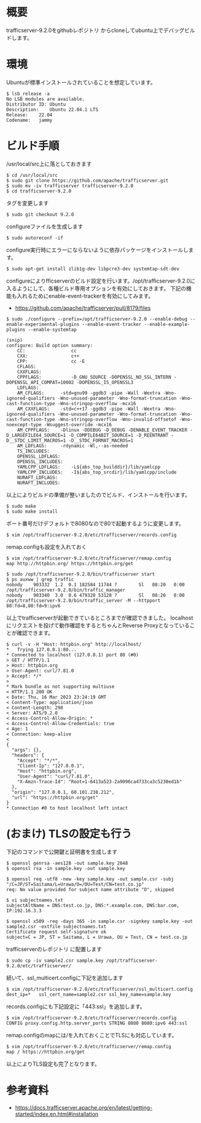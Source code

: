 # 概要
trafficserver-9.2.0をgithubレポジトリ からcloneしてubuntu上でデバッグビルドします。

# 環境
Ubuntuが標準インストールされていることを想定しています。
```
$ lsb_release -a
No LSB modules are available.
Distributor ID:	Ubuntu
Description:	Ubuntu 22.04.1 LTS
Release:	22.04
Codename:	jammy
```

# ビルド手順
/usr/local/src上に落としておきます
```
$ cd /usr/local/src
$ sudo git clone https://github.com/apache/trafficserver.git
$ sudo mv -iv trafficserver trafficserver-9.2.0
$ cd trafficserver-9.2.0
```

タグを変更します
```
$ sudo git checkout 9.2.0
```

configureファイルを生成します
```
$ sudo autoreconf -if
```

configure実行時にエラーにならないように依存パッケージをインストールします。
```
$ sudo apt-get install zlib1g-dev libpcre3-dev systemtap-sdt-dev
```

configureによりfficserverのビルド設定を行います。/opt/trafficserver-9.2.0に入るようにして、各種ビルド専用オプションを有効にしておきます。
下記の機能も入れるためにenable-event-trackerを有効にしてみます。
- https://github.com/apache/trafficserver/pull/8179/files
```
$ sudo ./configure --prefix=/opt/trafficserver-9.2.0 --enable-debug --enable-experimental-plugins --enable-event-tracker --enable-example-plugins --enable-systemtap

(snip)
configure: Build option summary:
    CC:                 cc
    CXX:                c++
    CPP:                cc -E
    CFLAGS:             
    CXXFLAGS:           
    CPPFLAGS:           -D_GNU_SOURCE -DOPENSSL_NO_SSL_INTERN -DOPENSSL_API_COMPAT=10002 -DOPENSSL_IS_OPENSSL3
    LDFLAGS:            
    AM_CFLAGS:      -std=gnu99 -ggdb3 -pipe -Wall -Wextra -Wno-ignored-qualifiers -Wno-unused-parameter -Wno-format-truncation -Wno-cast-function-type -Wno-stringop-overflow -mcx16
    AM_CXXFLAGS:    -std=c++17 -ggdb3 -pipe -Wall -Wextra -Wno-ignored-qualifiers -Wno-unused-parameter -Wno-format-truncation -Wno-cast-function-type -Wno-stringop-overflow -Wno-invalid-offsetof -Wno-noexcept-type -Wsuggest-override -mcx16
    AM_CPPFLAGS:    -Dlinux -DDEBUG -D_DEBUG -DENABLE_EVENT_TRACKER -D_LARGEFILE64_SOURCE=1 -D_COMPILE64BIT_SOURCE=1 -D_REENTRANT -D__STDC_LIMIT_MACROS=1 -D__STDC_FORMAT_MACROS=1
    AM_LDFLAGS:     -rdynamic -Wl,--as-needed
    TS_INCLUDES:        
    OPENSSL_LDFLAGS:    
    OPENSSL_INCLUDES:   
    YAMLCPP_LDFLAGS:    -L${abs_top_builddir}/lib/yamlcpp
    YAMLCPP_INCLUDES:   -I${abs_top_srcdir}/lib/yamlcpp/include
    NURAFT_LDFLAGS:     
    NURAFT_INCLUDES:   
```

以上によりビルドの準備が整いましたのでビルド、インストールを行います。
```
$ sudo make
$ sudo make install
```

ポート番号だけデフォルトで8080なので80で起動するように変更します。
```
$ vim /opt/trafficserver-9.2.0/etc/trafficserver/records.config
```

remap.configも設定を入れておく
```
$ vim /opt/trafficserver-9.2.0/etc/trafficserver/remap.config
map http://httpbin.org/ https://httpbin.org/get
```

```
$ sudo /opt/trafficserver-9.2.0/bin/trafficserver start
$ ps auxww | grep traffic
nobody    903332  1.2  0.1 182584 11744 ?        Sl   08:20   0:00 /opt/trafficserver-9.2.0/bin/traffic_manager
nobody    903340  3.0  0.6 479320 53128 ?        Sl   08:20   0:00 /opt/trafficserver-9.2.0/bin/traffic_server -M --httpport 80:fd=8,80:fd=9:ipv6
```

以上でtrafficserverが起動できているところまでが確認できました。
localhostにリクエストを投げて動作確認をするとちゃんとReverse Proxyとなっていることが確認できます。

```
$ curl -v -H "Host: httpbin.org" http://localhost/
*   Trying 127.0.0.1:80...
* Connected to localhost (127.0.0.1) port 80 (#0)
> GET / HTTP/1.1
> Host: httpbin.org
> User-Agent: curl/7.81.0
> Accept: */*
> 
* Mark bundle as not supporting multiuse
< HTTP/1.1 200 OK
< Date: Thu, 16 Mar 2023 23:24:19 GMT
< Content-Type: application/json
< Content-Length: 298
< Server: ATS/9.2.0
< Access-Control-Allow-Origin: *
< Access-Control-Allow-Credentials: true
< Age: 1
< Connection: keep-alive
< 
{
  "args": {}, 
  "headers": {
    "Accept": "*/*", 
    "Client-Ip": "127.0.0.1", 
    "Host": "httpbin.org", 
    "User-Agent": "curl/7.81.0", 
    "X-Amzn-Trace-Id": "Root=1-6413a523-2a9096ca4733ca3c5230ed1b"
  }, 
  "origin": "127.0.0.1, 60.101.238.212", 
  "url": "https://httpbin.org/get"
}
* Connection #0 to host localhost left intact
```

# (おまけ) TLSの設定も行う
下記のコマンドで公開鍵と証明書を生成します
```
$ openssl genrsa -aes128 -out sample.key 2048
$ openssl rsa -in sample.key -out sample.key

$ openssl req -utf8 -new -key sample.key -out sample.csr -subj "/C=JP/ST=Saitama/L=Urawa/O=/OU=Test/CN=test.co.jp"
req: No value provided for subject name attribute "O", skipped

$ vi subjectnames.txt
subjectAltName = DNS:test.co.jp, DNS:*.example.com, DNS:bar.com, IP:192.16.3.3

$ openssl x509 -req -days 365 -in sample.csr -signkey sample.key -out sample2.csr -extfile subjectnames.txt
Certificate request self-signature ok
subject=C = JP, ST = Saitama, L = Urawa, OU = Test, CN = test.co.jp
```

trafficserverのレポジトリ に配置します
```
$ sudo cp -iv sample2.csr sample.key /opt/trafficserver-9.2.0/etc/trafficserver/
```

続いて、ssl_multicert.configに下記を追加します
```
$ vim /opt/trafficserver-9.2.0/etc/trafficserver/ssl_multicert.config
dest_ip=*   ssl_cert_name=sample2.csr ssl_key_name=sample.key
```

records.configにも下記設定に「443:ssl」を追加します。
```
$ vim /opt/trafficserver-9.2.0/etc/trafficserver/records.config 
CONFIG proxy.config.http.server_ports STRING 8080 8080:ipv6 443:ssl
```

remap.configのmapには/を入れておくことでTLSにも対応しています。
```
$ vim /opt/trafficserver-9.2.0/etc/trafficserver/remap.config
map / https://httpbin.org/get
```

以上によりTLS設定も完了となります。

# 参考資料
- https://docs.trafficserver.apache.org/en/latest/getting-started/index.en.html#installation
